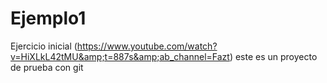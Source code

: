 # Ejemplo1
Ejercicio inicial (https://www.youtube.com/watch?v=HiXLkL42tMU&amp;t=887s&amp;ab_channel=Fazt)
este es un proyecto de prueba con git
